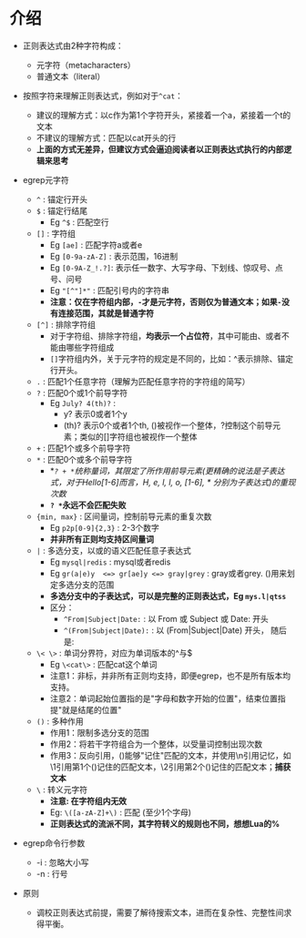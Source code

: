 # 介绍 

* 正则表达式由2种字符构成：
	* 元字符（metacharacters）
	* 普通文本（literal）

* 按照字符来理解正则表达式，例如对于```^cat```：
	* 建议的理解方式：以c作为第1个字符开头，紧接着一个a，紧接着一个t的文本
	* 不建议的理解方式：匹配以cat开头的行
	* **上面的方式无差异，但建议方式会逼迫阅读者以正则表达式执行的内部逻辑来思考**


* egrep元字符
	* ```^``` : 锚定行开头
	* ```$``` : 锚定行结尾
		* Eg ```^$``` : 匹配空行
	* ```[]``` : 字符组
 		* Eg ```[ae]``` : 匹配字符a或者e
 		* Eg ```[0-9a-zA-Z]``` : 表示范围，16进制
 		* Eg ```[0-9A-Z_!.?]```: 表示任一数字、大写字母、下划线、惊叹号、点号、问号
 		* Eg ```"[^"]*"``` : 匹配引号内的字符串
 		* **注意：仅在字符组内部，```-```才是元字符，否则仅为普通文本；如果```-```没有连接范围，其就是普通字符**
 	* ```[^]``` : 排除字符组
 		* 对于字符组、排除字符组，**均表示一个占位符**，其中可能由、或者不能由哪些字符组成
 		* ```[]```字符组内外，关于元字符的规定是不同的，比如：^表示排除、锚定行开头。
	* ```.``` : 匹配1个任意字符（理解为匹配任意字符的字符组的简写）
	* ```?``` : 匹配0个或1个前导字符
		* Eg ```July? 4(th)?``` :
			*  y? 表示0或者1个y
			*  (th)? 表示0个或者1个th, ()被视作一个整体，?控制这个前导元素；类似的[]字符组也被视作一个整体
	* ```+``` : 匹配1个或多个前导字符
	* ```*``` : 匹配0个或多个前导字符
		* **```? + *```统称量词，其限定了所作用前导元素(更精确的说法是子表达式，对于Hello[1-6]*而言，H, e, l, l, o, [1-6], * 分别为子表达式)的重现次数**
		* **```? *```永远不会匹配失败**
	* ```{min, max}``` : 区间量词，控制前导元素的重复次数
		* Eg ```p2p[0-9]{2,3}``` : 2-3个数字
		* **并非所有正则均支持区间量词**
	* ```|``` : 多选分支，以或的语义匹配任意子表达式
		* Eg ```mysql|redis``` : mysql或者redis
		* Eg ```gr(a|e)y  <=> gr[ae]y <=> gray|grey``` : gray或者grey. ()用来划定多选分支的范围
		* **多选分支中的子表达式，可以是完整的正则表达式，Eg ```mys.l|qtss```**
		* 区分：
			* ```^From|Subject|Date:``` : 以 From 或 Subject 或 Date: 开头
			* ```^(From|Subject|Date):``` : 以 (From|Subject|Date) 开头， 随后是:
	* ```\< \>``` : 单词分界符，对应为单词版本的^与$
		* Eg ```\<cat\>``` : 匹配cat这个单词
		* 注意1：非标，并非所有正则均支持，即便egrep，也不是所有版本均支持。
		* 注意2：单词起始位置指的是"字母和数字开始的位置"，结束位置指提"就是结尾的位置"
	* ```()``` : 多种作用
		* 作用1：限制多选分支的范围
		* 作用2：将若干字符组合为一个整体，以受量词控制出现次数
		* 作用3：反向引用，()能够"记住"匹配的文本，并使用\n引用记忆，如\1引用第1个()记住的匹配文本，\2引用第2个()记住的匹配文本；**捕获文本**
	* ```\``` : 转义元字符
		* **注意: 在字符组内无效**
		* Eg: ```\([a-zA-Z]+\)``` : 匹配 (至少1个字母)
		* **正则表达式的流派不同，其字符转义的规则也不同，想想Lua的%**
			
* egrep命令行参数
	* -i : 忽略大小写
	* -n : 行号

* 原则
	* 调校正则表达式前提，需要了解待搜索文本，进而在复杂性、完整性间求得平衡。
